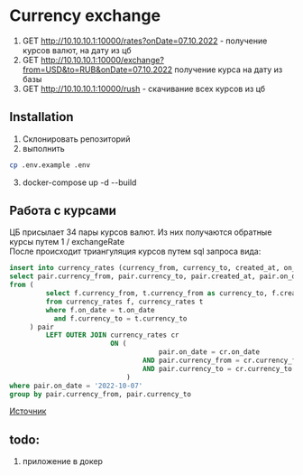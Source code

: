# Currency exchange

1) GET http://10.10.10.1:10000/rates?onDate=07.10.2022 - получение курсов валют, на дату из цб
2) GET http://10.10.10.1:10000/exchange?from=USD&to=RUB&onDate=07.10.2022 получение курса на дату из базы
3) GET http://10.10.10.1:10000/rush - скачивание всех курсов из цб


## Installation
1) Склонировать репозиторий
2) выполнить

```bash
cp .env.example .env
```
3) docker-compose up -d --build


## Работа с курсами
ЦБ присылает 34 пары курсов валют. Из них получаются обратные курсы путем 1 / exchangeRate<br>
После происходит триангуляция курсов путем sql запроса вида:

```sql
insert into currency_rates (currency_from, currency_to, created_at, on_date, exchange_rate)
select pair.currency_from, pair.currency_to, pair.created_at, pair.on_date, pair.exchange_rate
from (
         select f.currency_from, t.currency_from as currency_to, f.created_at, f.on_date, (f.exchange_rate / t.exchange_rate) as exchange_rate
         from currency_rates f, currency_rates t
         where f.on_date = t.on_date
           and f.currency_to = t.currency_to
     ) pair
         LEFT OUTER JOIN currency_rates cr
                         ON (
                                     pair.on_date = cr.on_date
                                 AND pair.currency_from = cr.currency_from
                                 AND pair.currency_to = cr.currency_to
                             )
where pair.on_date = '2022-10-07'
group by pair.currency_from, pair.currency_to
```
[Источник](http://www.dpxo.net/articles/fx_rate_triangulation_sql.html)

## todo:
1) приложение в докер
